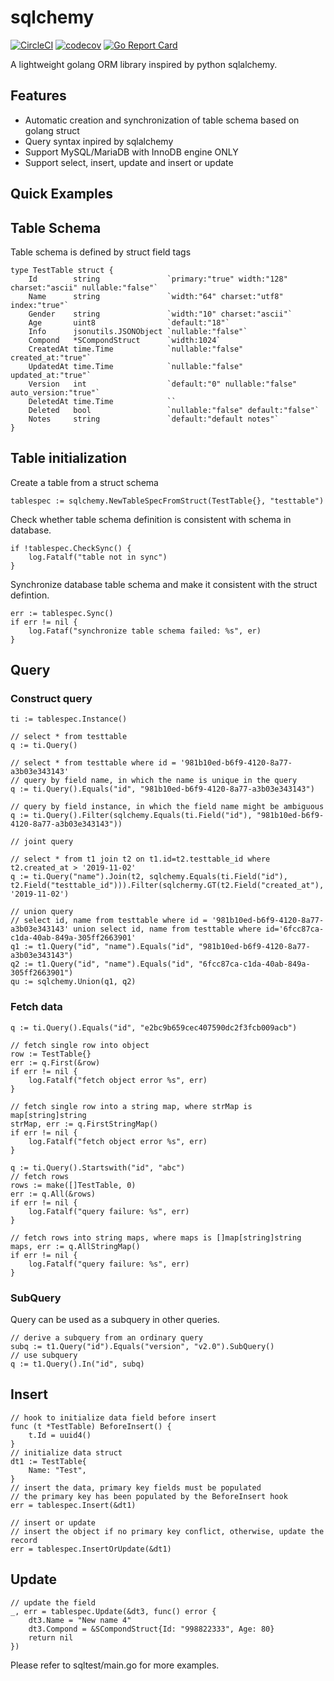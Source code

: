 # sqlchemy

[![CircleCI](https://circleci.com/gh/yunionio/sqlchemy.svg?style=svg)](https://circleci.com/gh/yunionio/sqlchemy)
[![codecov](https://codecov.io/gh/yunionio/sqlchemy/branch/master/graph/badge.svg?token=K8cSYZzLbc)](https://codecov.io/gh/yunionio/sqlchemy)
[![Go Report Card](https://goreportcard.com/badge/github.com/yunionio/sqlchemy)](https://goreportcard.com/report/github.com/yunionio/sqlchemy)

A lightweight golang ORM library inspired by python sqlalchemy.

Features
----------------

* Automatic creation and synchronization of table schema based on golang struct
* Query syntax inpired by sqlalchemy
* Support MySQL/MariaDB with InnoDB engine ONLY
* Support select, insert, update and insert or update

Quick Examples
----------------

## Table Schema

Table schema is defined by struct field tags

    type TestTable struct {
        Id        string               `primary:"true" width:"128" charset:"ascii" nullable:"false"`
        Name      string               `width:"64" charset:"utf8" index:"true"`
        Gender    string               `width:"10" charset:"ascii"`
        Age       uint8                `default:"18"`
        Info      jsonutils.JSONObject `nullable:"false"`
        Compond   *SCompondStruct      `width:1024`
        CreatedAt time.Time            `nullable:"false" created_at:"true"`
        UpdatedAt time.Time            `nullable:"false" updated_at:"true"`
        Version   int                  `default:"0" nullable:"false" auto_version:"true"`
        DeletedAt time.Time            ``
        Deleted   bool                 `nullable:"false" default:"false"`
        Notes     string               `default:"default notes"`
    }

## Table initialization

Create a table from a struct schema

    tablespec := sqlchemy.NewTableSpecFromStruct(TestTable{}, "testtable")

Check whether table schema definition is consistent with schema in database.

    if !tablespec.CheckSync() {
        log.Fatalf("table not in sync")
    }

Synchronize database table schema and make it consistent with the struct defintion.

    err := tablespec.Sync()
    if err != nil {
        log.Fataf("synchronize table schema failed: %s", er)
    }

## Query

### Construct query

    ti := tablespec.Instance()

    // select * from testtable
    q := ti.Query()

    // select * from testtable where id = '981b10ed-b6f9-4120-8a77-a3b03e343143'
    // query by field name, in which the name is unique in the query
    q := ti.Query().Equals("id", "981b10ed-b6f9-4120-8a77-a3b03e343143")

    // query by field instance, in which the field name might be ambiguous
    q := ti.Query().Filter(sqlchemy.Equals(ti.Field("id"), "981b10ed-b6f9-4120-8a77-a3b03e343143"))

    // joint query

    // select * from t1 join t2 on t1.id=t2.testtable_id where t2.created_at > '2019-11-02'
    q := ti.Query("name").Join(t2, sqlchemy.Equals(ti.Field("id"), t2.Field("testtable_id"))).Filter(sqlchermy.GT(t2.Field("created_at"), '2019-11-02')

    // union query
    // select id, name from testtable where id = '981b10ed-b6f9-4120-8a77-a3b03e343143' union select id, name from testtable where id='6fcc87ca-c1da-40ab-849a-305ff2663901'
    q1 := t1.Query("id", "name").Equals("id", "981b10ed-b6f9-4120-8a77-a3b03e343143")
    q2 := t1.Query("id", "name").Equals("id", "6fcc87ca-c1da-40ab-849a-305ff2663901")
    qu := sqlchemy.Union(q1, q2)

### Fetch data

    q := ti.Query().Equals("id", "e2bc9b659cec407590dc2f3fcb009acb")

    // fetch single row into object
    row := TestTable{}
    err := q.First(&row)
    if err != nil {
        log.Fatalf("fetch object error %s", err)
    }

    // fetch single row into a string map, where strMap is map[string]string
    strMap, err := q.FirstStringMap()
    if err != nil {
        log.Fatalf("fetch object error %s", err)
    }

    q := ti.Query().Startswith("id", "abc")
    // fetch rows
    rows := make([]TestTable, 0)
    err := q.All(&rows)
    if err != nil {
        log.Fatalf("query failure: %s", err)
    }

    // fetch rows into string maps, where maps is []map[string]string
    maps, err := q.AllStringMap()
    if err != nil {
        log.Fatalf("query failure: %s", err)
    }

### SubQuery

Query can be used as a subquery in other queries.

    // derive a subquery from an ordinary query
    subq := t1.Query("id").Equals("version", "v2.0").SubQuery()
    // use subquery
    q := t1.Query().In("id", subq)

## Insert

    // hook to initialize data field before insert
    func (t *TestTable) BeforeInsert() {
        t.Id = uuid4()
    }
    // initialize data struct
    dt1 := TestTable{
        Name: "Test",
    }
    // insert the data, primary key fields must be populated
    // the primary key has been populated by the BeforeInsert hook
    err = tablespec.Insert(&dt1)

    // insert or update
    // insert the object if no primary key conflict, otherwise, update the record
    err = tablespec.InsertOrUpdate(&dt1)


## Update

    // update the field
    _, err = tablespec.Update(&dt3, func() error {
        dt3.Name = "New name 4"
        dt3.Compond = &SCompondStruct{Id: "998822333", Age: 80}
        return nil
    })

Please refer to sqltest/main.go for more examples.

